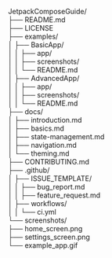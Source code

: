 JetpackComposeGuide/<br>
├── README.md <br>
├── LICENSE<br>
├── examples/<br>
│   ├── BasicApp/<br>
│   │   ├── app/<br>
│   │   ├── screenshots/<br>
│   │   └── README.md<br>
│   ├── AdvancedApp/<br>
│   │   ├── app/<br>
│   │   ├── screenshots/<br>
│   │   └── README.md<br>
├── docs/<br>
│   ├── introduction.md<br>
│   ├── basics.md<br>
│   ├── state-management.md<br>
│   ├── navigation.md<br>
│   └── theming.md<br>
├── CONTRIBUTING.md<br>
├── .github/<br>
│   ├── ISSUE_TEMPLATE/<br>
│   │   ├── bug_report.md<br>
│   │   ├── feature_request.md<br>
│   ├── workflows/<br>
│   │   └── ci.yml<br>
└── screenshots/<br>
    ├── home_screen.png<br>
    ├── settings_screen.png<br>
    └── example_app.gif<br>
